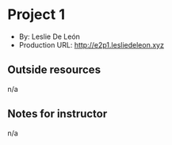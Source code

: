 # Project 1
+ By: Leslie De León
+ Production URL: <http://e2p1.lesliedeleon.xyz>

## Outside resources
n/a

## Notes for instructor
n/a